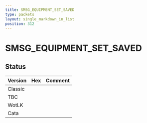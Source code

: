 ```yaml
---
title: SMSG_EQUIPMENT_SET_SAVED
type: packets
layout: single_markdown_in_list
position: 312
---
```


# SMSG_EQUIPMENT_SET_SAVED

## Status

Version | Hex | Comment
---------- | ---------- | ---------- 
Classic |  |  
TBC |  |  
WotLK |  |  
Cata |  |  
